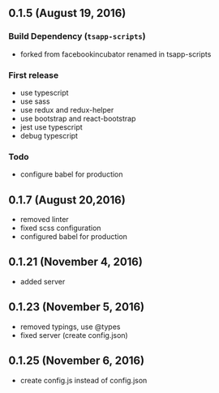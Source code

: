 ## 0.1.5 (August 19, 2016)

### Build Dependency (`tsapp-scripts`) 

* forked from facebookincubator renamed in tsapp-scripts

### First release

* use typescript
* use sass
* use redux and redux-helper
* use bootstrap and react-bootstrap
* jest use typescript
* debug typescript

### Todo

* configure babel for production 


## 0.1.7 (August 20,2016)

* removed linter 
* fixed scss configuration
* configured babel for production


## 0.1.21 (November 4, 2016)

* added server

## 0.1.23 (November 5, 2016)

* removed typings, use @types
* fixed server (create config.json)

## 0.1.25 (November 6, 2016)

* create config.js instead of config.json 
